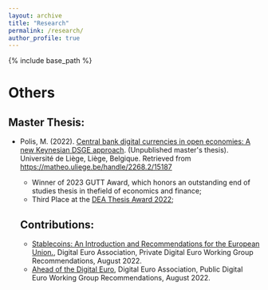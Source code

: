 ```yaml
---
layout: archive
title: "Research"
permalink: /research/
author_profile: true
---
```


{% include base_path %}


   # Others

   ## Master Thesis:
- Polis, M. (2022). [Central bank digital currencies in open economies: A new Keynesian DSGE approach](https://matheo.uliege.be/bitstream/2268.2/15187/4/Central_Bank_Digital_Currencies_in_Open_Economies__A_NK_DSGE_approach.pdf). (Unpublished master's thesis). Université de Liège, Liège, Belgique. Retrieved from https://matheo.uliege.be/handle/2268.2/15187
   * Winner of 2023 GUTT Award, which  honors an outstanding end of studies thesis in thefield of economics and finance;
   * Third Place at the [DEA Thesis Award 2022](https://blog.digital-euro-association.de/dea-thesis-awards-2023-recap);
  
  ## Contributions:
  - [Stablecoins: An Introduction and Recommendations for the European Union.](https://7869715.fs1.hubspotusercontent-na1.net/hubfs/7869715/Private%20Working%20Group%20paper.pdf), Digital Euro Association, Private Digital Euro Working Group Recommendations, August 2022. 
  -  [Ahead of the Digital Euro](https://7869715.fs1.hubspotusercontent-na1.net/hubfs/7869715/New%20-%20Public%20DEA%20Working%20Group%20Paper.pdf), Digital Euro Association, Public Digital Euro Working Group Recommendations, August 2022. 
   
  


